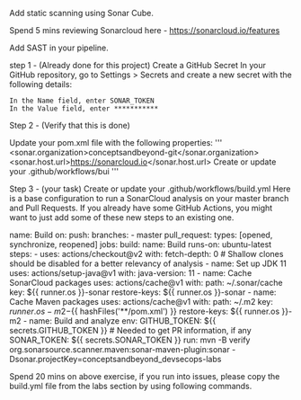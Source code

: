 Add static scanning using Sonar Cube.

Spend 5 mins reviewing Sonarcloud here - https://sonarcloud.io/features 

Add SAST in your pipeline.

step 1 - (Already done for this project)
    Create a GitHub Secret
    In your GitHub repository, go to Settings > Secrets and create a new secret with the following details:
    
    In the Name field, enter SONAR_TOKEN 
    In the Value field, enter ***********


Step 2 - (Verify that this is done)

Update your pom.xml file with the following properties:
    '''
    <properties>
      <sonar.organization>conceptsandbeyond-git</sonar.organization>
      <sonar.host.url>https://sonarcloud.io</sonar.host.url>
    </properties>
    Create or update your .github/workflows/bui
    '''

Step 3 - (your task)
Create or update your .github/workflows/build.yml 
Here is a base configuration to run a SonarCloud analysis on your master branch and Pull Requests. If you already have some GitHub Actions, you might want to just add some of these new steps to an existing one.

name: Build
on:
  push:
    branches:
      - master
  pull_request:
    types: [opened, synchronize, reopened]
jobs:
  build:
    name: Build
    runs-on: ubuntu-latest
    steps:
      - uses: actions/checkout@v2
        with:
          fetch-depth: 0  # Shallow clones should be disabled for a better relevancy of analysis
      - name: Set up JDK 11
        uses: actions/setup-java@v1
        with:
          java-version: 11
      - name: Cache SonarCloud packages
        uses: actions/cache@v1
        with:
          path: ~/.sonar/cache
          key: ${{ runner.os }}-sonar
          restore-keys: ${{ runner.os }}-sonar
      - name: Cache Maven packages
        uses: actions/cache@v1
        with:
          path: ~/.m2
          key: ${{ runner.os }}-m2-${{ hashFiles('**/pom.xml') }}
          restore-keys: ${{ runner.os }}-m2
      - name: Build and analyze
        env:
          GITHUB_TOKEN: ${{ secrets.GITHUB_TOKEN }}  # Needed to get PR information, if any
          SONAR_TOKEN: ${{ secrets.SONAR_TOKEN }}
        run: mvn -B verify org.sonarsource.scanner.maven:sonar-maven-plugin:sonar -Dsonar.projectKey=conceptsandbeyond_devsecops-labs
        
        


Spend 20 mins on above exercise, if you run into issues, please copy the build.yml file from the labs section by using following commands.

